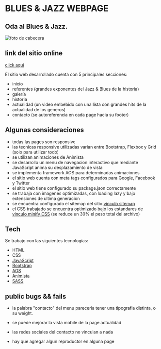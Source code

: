 # BLUES & JAZZ WEBPAGE
## Oda al Blues & Jazz.
![foto de cabecera](<https://upload.wikimedia.org/wikivoyage/en/a/ab/Jazz_DOTM_Banner_1.jpg>)

## link del sitio online
[click aquí](<https://luttringer.github.io/PreEntrega2Menendez/index.html>)

El sitio web desarrollado cuenta con 5 principales secciones:
- inicio
- referentes (grandes exponentes del Jazz & Blues de la historia)
- galería 
- historia
- actualidad (un video embebido con una lista con grandes hits de la actualidad de los generos)
- contacto (se autoreferencia en cada page hacia su footer)

## Algunas consideraciones

- todas las pages son responsive
- las tecnicas responsive utilizadas varian entre Bootstrap, Flexbox y Grid (solo para utilizar todo)
- se utilizan animaciones de Animista
- se desarrollo un menu de navegacion interactivo que mediante JavaScript anima su desplazamiento de vista
- se implementa framework AOS para determinadas animaciones
- el sitio web cuenta con meta tags configurados para Google, Facebook y Twitter
- el sitio web tiene configurado su package.json correctamente
- se trabaja con imagenes optimizadas, con loading lazy y bajo extensiones de ultima generacion 
- se encuentra configurado el sitemap del sitio [vinculo sitemap] 
- el CSS trabajado se encuentra optimizado bajo los estandares de [vinculo minify CSS] (se reduce un 30% el peso total del archivo)




## Tech

Se trabajo con las siguientes tecnologías:

- HTML
- CSS
- [JavaScript]
- [Bootstrap]
- [AOS]
- [Animista]
- [SASS]

## public bugs && fails
- la palabra "contacto" del menu pareceria tener una tipografia distinta, o su weight. 
- se puede mejorar la vista mobile de la page actualidad
- las redes sociales del contacto no vinculan a nada
- hay que agregar algun reproductor en alguna page

   [JavaScript]: <https://www.javascript.com/>
   [Bootstrap]: <https://getbootstrap.com/>
   [AOS]: <https://michalsnik.github.io/aos/>
   [Animista]: <https://animista.net/>
   [vinculo sitemap]: <https://github.com/luttringer/PreEntrega2Menendez/blob/main/sitemap.xml>
   [vinculo minify CSS]: <https://www.toptal.com/developers/cssminifier>
   [SASS]: <https://sass-lang.com/>